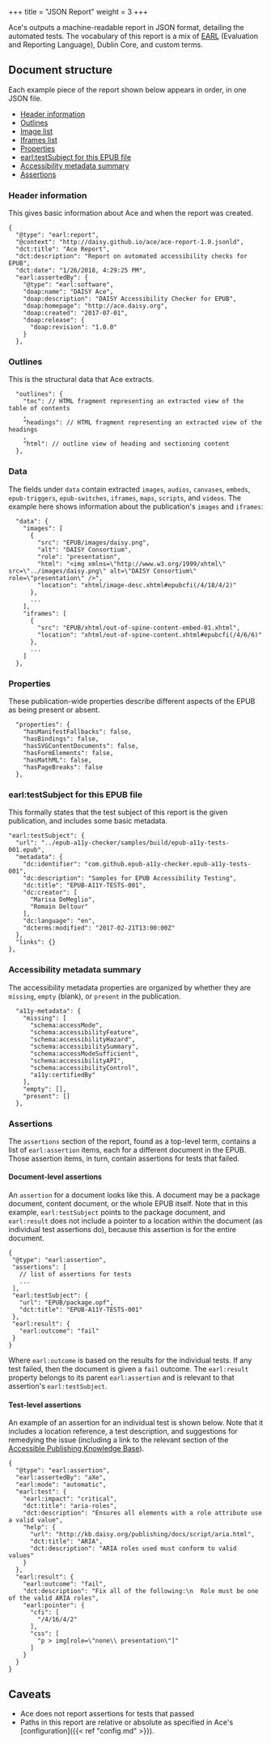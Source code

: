+++
title = "JSON Report"
weight = 3
+++

Ace's outputs a machine-readable report in JSON format, detailing the automated tests. The vocabulary of this report is a mix of [EARL](https://www.w3.org/TR/EARL10-Schema/) (Evaluation and Reporting Language), Dublin Core, and custom terms.

## Document structure

Each example piece of the report shown below appears in order, in one JSON file.

- [Header information](#header-information)
- [Outlines](#outlines)
- [Image list](#image-list)
- [Iframes list](#iframes-list)
- [Properties](#properties)
- [earl:testSubject for this EPUB file](#earltestsubject-for-this-epub-file)
- [Accessibility metadata summary](#accessibility-metadata-summary)
- [Assertions](#assertions)

### Header information

This gives basic information about Ace and when the report was created.

```
{
  "@type": "earl:report",
  "@context": "http://daisy.github.io/ace/ace-report-1.0.jsonld",
  "dct:title": "Ace Report",
  "dct:description": "Report on automated accessibility checks for EPUB",
  "dct:date": "1/26/2018, 4:29:25 PM",
  "earl:assertedBy": {
    "@type": "earl:software",
    "doap:name": "DAISY Ace",
    "doap:description": "DAISY Accessibility Checker for EPUB",
    "doap:homepage": "http://ace.daisy.org",
    "doap:created": "2017-07-01",
    "doap:release": {
      "doap:revision": "1.0.0"
    }
  },
```

### Outlines

This is the structural data that Ace extracts.

```
  "outlines": {
    "toc": // HTML fragment representing an extracted view of the table of contents
    ,
    "headings": // HTML fragment representing an extracted view of the headings
    ,
    "html": // outline view of heading and sectioning content
  },
```


### Data

The fields under `data` contain extracted `images`, `audios`, `canvases`, `embeds`, `epub-triggers`, `epub-switches`, `iframes`, `maps`, `scripts`, and `videos`. The example here shows information about the publication's `images` and `iframes`:

```
  "data": {
    "images": [
      {
        "src": "EPUB/images/daisy.png",
        "alt": "DAISY Consortium",
        "role": "presentation",
        "html": "<img xmlns=\"http://www.w3.org/1999/xhtml\" src=\"../images/daisy.png\" alt=\"DAISY Consortium\" role=\"presentation\" />",
        "location": "xhtml/image-desc.xhtml#epubcfi(/4/18/4/2)"
      },
      ...
    ],
    "iframes": [
      {
        "src": "EPUB/xhtml/out-of-spine-content-embed-01.xhtml",
        "location": "xhtml/out-of-spine-content.xhtml#epubcfi(/4/6/6)"
      },
      ...
    ]
  },
```

### Properties

These publication-wide properties describe different aspects of the EPUB as being present or absent.

```
  "properties": {
    "hasManifestFallbacks": false,
    "hasBindings": false,
    "hasSVGContentDocuments": false,
    "hasFormElements": false,
    "hasMathML": false,
    "hasPageBreaks": false
  },
```

### earl:testSubject for this EPUB file

This formally states that the test subject of this report is the given publication, and includes some basic metadata.

```
"earl:testSubject": {
  "url": "../epub-a11y-checker/samples/build/epub-a11y-tests-001.epub",
  "metadata": {
    "dc:identifier": "com.github.epub-a11y-checker.epub-a11y-tests-001",
    "dc:description": "Samples for EPUB Accessibility Testing",
    "dc:title": "EPUB-A11Y-TESTS-001",
    "dc:creator": [
      "Marisa DeMeglio",
      "Romain Deltour"
    ],
    "dc:language": "en",
    "dcterms:modified": "2017-02-21T13:00:00Z"
  },
  "links": {}
},
```
### Accessibility metadata summary

The accessibility metadata properties are organized by whether they are `missing`, `empty` (blank), or `present` in the publication.

```
  "a11y-metadata": {
    "missing": [
      "schema:accessMode",
      "schema:accessibilityFeature",
      "schema:accessibilityHazard",
      "schema:accessibilitySummary",
      "schema:accessModeSufficient",
      "schema:accessibilityAPI",
      "schema:accessibilityControl",
      "a11y:certifiedBy"
    ],
    "empty": [],
    "present": []
  },
```
### Assertions

The `assertions` section of the report, found as a top-level term, contains a list of `earl:assertion` items, each for a different document in the EPUB. Those assertion items, in turn, contain assertions for tests that failed.

#### Document-level assertions

An `assertion` for a document looks like this. A document may be a package document, content document, or the whole EPUB itself. Note that in this example, `earl:testSubject` points to the package document, and `earl:result` does not include a pointer to a location within the document (as individual test assertions do), because this assertion is for the entire document.

```
{
 "@type": "earl:assertion",
 "assertions": [
   // list of assertions for tests
   ...
 ],
 "earl:testSubject": {
   "url": "EPUB/package.opf",
   "dct:title": "EPUB-A11Y-TESTS-001"
 },
 "earl:result": {
   "earl:outcome": "fail"
 }
}
```
Where `earl:outcome` is based on the results for the individual tests. If any test failed, then the document is given a `fail` outcome. The `earl:result` property belongs to its parent `earl:assertion` and is relevant to that assertion's `earl:testSubject`.

#### Test-level assertions
An example of an assertion for an individual test is shown below. Note that it includes a location reference, a test description, and suggestions for remedying the issue (including a link to the relevant section of the [Accessible Publishing Knowledge Base](http://kb.daisy.org/publishing)).

```
{
  "@type": "earl:assertion",
  "earl:assertedBy": "aXe",
  "earl:mode": "automatic",
  "earl:test": {
    "earl:impact": "critical",
    "dct:title": "aria-roles",
    "dct:description": "Ensures all elements with a role attribute use a valid value",
    "help": {
      "url": "http://kb.daisy.org/publishing/docs/script/aria.html",
      "dct:title": "ARIA",
      "dct:description": "ARIA roles used must conform to valid values"
    }
  },
  "earl:result": {
    "earl:outcome": "fail",
    "dct:description": "Fix all of the following:\n  Role must be one of the valid ARIA roles",
    "earl:pointer": {
      "cfi": [
        "/4/16/4/2"
      ],
      "css": [
        "p > img[role=\"none\\ presentation\"]"
      ]
    }
  }
}
```


## Caveats

* Ace does not report assertions for tests that passed
* Paths in this report are relative or absolute as specified in Ace's [configuration]({{< ref "config.md" >}}).
